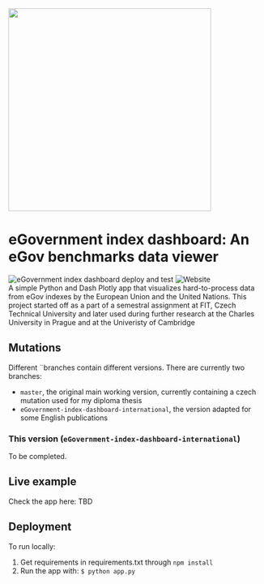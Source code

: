 <img id="eGov-logo-text-CZ" width="400" src="assets/Logo-text-en.png">

# eGovernment index dashboard: An eGov benchmarks data viewer
![eGovernment index dashboard deploy and test](https://github.com/Plavit/eGovernment-index-dashboard/workflows/eGovernment%20index%20dashboard%20deploy%20and%20test/badge.svg?branch=master)
![Website](https://img.shields.io/website?down_color=red&down_message=offline&up_message=online&url=http%3A%2F%2Fegov-t1.herokuapp.com%2F)
\
A simple Python and Dash Plotly app that visualizes hard-to-process data from eGov indexes by the European Union and the United Nations. This project started off as a part of a semestral assignment at FIT, Czech Technical University and later used during further research at the Charles University in Prague and at the Univeristy of Cambridge

## Mutations
Different ¨branches contain different versions. There are currently two branches:
-  `master`, the original main working version, currently containing a czech mutation used for my diploma thesis
-  `eGovernment-index-dashboard-international`, the version adapted for some English publications

### This version (`eGovernment-index-dashboard-international`)
To be completed.


## Live example
Check the app here:
TBD

## Deployment
To run locally:

1) Get requirements in requirements.txt through
`npm install`
2) Run the app with:
`$ python app.py`

